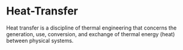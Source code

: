 # Heat-Transfer
Heat transfer is a discipline of thermal engineering that concerns the generation, use, conversion, and exchange of thermal energy (heat) between physical systems.
